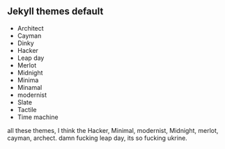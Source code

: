 ## Jekyll themes default
* Architect
* Cayman
* Dinky
* Hacker
* Leap day
* Merlot
* Midnight
* Minima
* Minamal
* modernist
* Slate
* Tactile
* Time machine

all these themes, I think the Hacker, Minimal, modernist, Midnight, merlot, cayman, archect.
damn fucking leap day, its so fucking ukrine.

